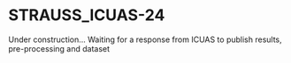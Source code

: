 # STRAUSS_ICUAS-24

Under construction...
Waiting for a response from ICUAS to publish results, pre-processing and dataset
